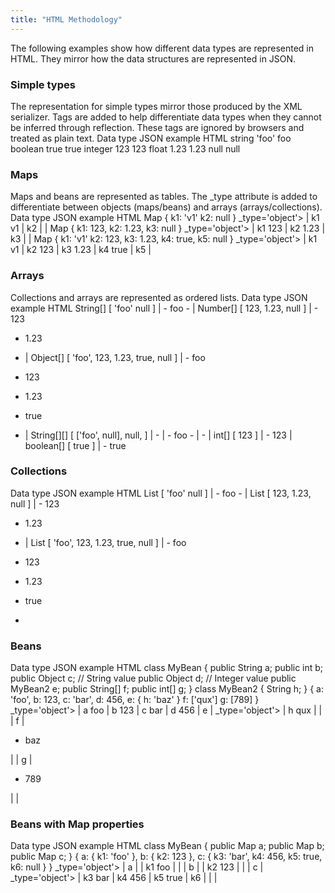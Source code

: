 ```yaml
---
title: "HTML Methodology"
---
```


The following examples show how different data types are represented in HTML.
They mirror how the data structures are represented in JSON.

### Simple types

The representation for simple types mirror those produced by the XML serializer.
Tags are added to help differentiate data types when they cannot be inferred through reflection.
These tags are ignored by browsers and treated as plain text.
Data type JSON example HTML string 'foo' foo boolean true true integer 123 123 float 1.23 1.23 null null

### Maps

Maps and beans are represented as tables.
The _type attribute is added to differentiate between objects (maps/beans) and arrays (arrays/collections).
Data type JSON example HTML Map \{ k1: 'v1' k2: null \} _type='object'> |			k1 v1 | k2 | |	Map \{ k1: 123, k2: 1.23, k3: null \} _type='object'> |			k1 123 | k2 1.23 | k3 | |	Map \{ k1: 'v1' k2: 123, k3: 1.23, k4: true, k5: null \} _type='object'> |			k1 v1 | k2 123 | k3 1.23 | k4 true | k5 |

### Arrays

Collections and arrays are represented as ordered lists.
Data type JSON example HTML String[] [ 'foo' null ] |		- foo - |	Number[] [ 123, 1.23, null ] |		- 123

- 1.23

- |	Object[] [ 'foo', 123, 1.23, true, null ] |		- foo
- 123
- 1.23
- true

- |	String[][] [ ['foo', null], null, ] |		- |				- foo - | - |	int[] [ 123 ] |		- 123 |	boolean[] [ true ] |		- true

### Collections

Data type JSON example HTML List [ 'foo' null ] |		- foo - |	List [ 123, 1.23, null ] |		- 123

- 1.23

- |	List [ 'foo', 123, 1.23, true, null ] |		- foo
- 123
- 1.23
- true

-

### Beans

Data type JSON example HTML class MyBean \{ public String a; public int b; public Object c;  // String value public Object d;  // Integer value public MyBean2 e; public String[] f; public int[] g; \} class MyBean2 \{ String h; \} \{ a: 'foo', b: 123, c: 'bar', d: 456, e: \{ h: 'baz' \} f: ['qux'] g: [789] \} _type='object'> |			a foo | b 123 | c bar | d 456 | e |				_type='object'> |						h qux | | |			f |

- baz

| | g |

- 789

| |

### Beans with Map properties

Data type JSON example HTML class MyBean \{ public Map a; public Map b; public Map c; \} \{ a: \{ k1: 'foo' \}, b: \{ k2: 123 \}, c: \{ k3: 'bar', k4: 456, k5: true, k6: null \} \} _type='object'> |			a | |						k1 foo | | |			b | |						k2 123 | | |			c |				_type='object'> |						k3 bar | k4 456 | k5 true | k6 | | |
